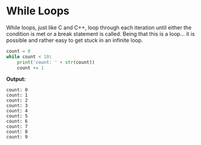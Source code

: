 # While Loops

While loops, just like C and C++, loop through each iteration until either the condition is met or a break statement is called. Being that this is a loop... it is possible and rather easy to get stuck in an infinite loop.

```py
count = 0
while count < 10:
    print('count: ' + str(count))
    count += 1
```

**Output:**

```
count: 0
count: 1
count: 2
count: 3
count: 4
count: 5
count: 6
count: 7
count: 8
count: 9
```




